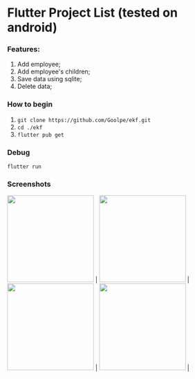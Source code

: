 # Flutter Project List (tested on android)

### Features: 
1. Add employee;
2. Add employee's children;
3. Save data using sqlite;
3. Delete data;

### How to begin
1. ```git clone https://github.com/Goolpe/ekf.git```
2. ```cd ./ekf```
2. ```flutter pub get```

### Debug
```flutter run```

### Screenshots
<img src="https://raw.githubusercontent.com/Goolpe/ekf/master/assets/0.png" width="200" /> |
<img src="https://raw.githubusercontent.com/Goolpe/ekf/master/assets/4.png" width="200" /> |
<img src="https://raw.githubusercontent.com/Goolpe/ekf/master/assets/2.png" width="200" /> |
<img src="https://raw.githubusercontent.com/Goolpe/ekf/master/assets/3.png" width="200" /> |
